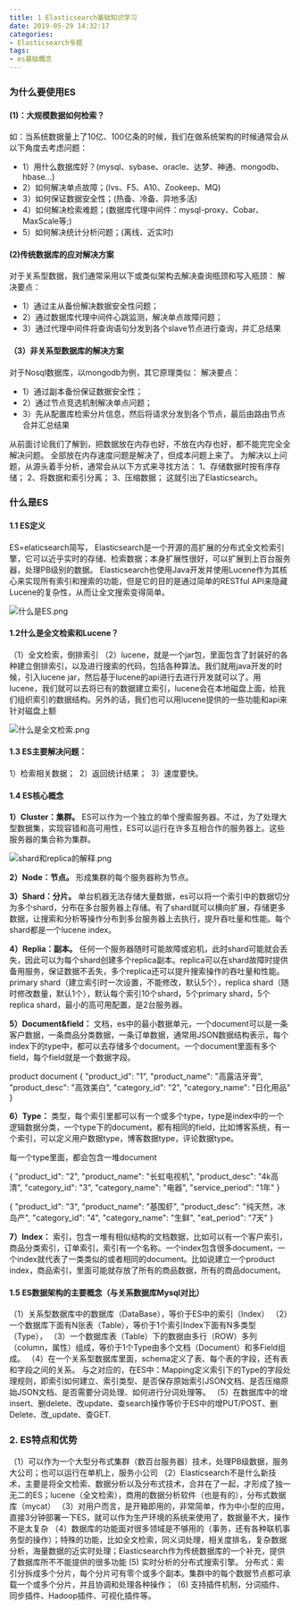 ```yaml
---
title: 1 Elasticsearch基础知识学习
date: 2019-05-29 14:32:17
categories: 
- Elasticsearch专题
tags:
- es基础概念
---
```

### 为什么要使用ES

#### (1)：大规模数据如何检索？
如：当系统数据量上了10亿、100亿条的时候，我们在做系统架构的时候通常会从以下角度去考虑问题： 
* 1）用什么数据库好？(mysql、sybase、oracle、达梦、神通、mongodb、hbase…) 
* 2）如何解决单点故障；(lvs、F5、A10、Zookeep、MQ) 
* 3）如何保证数据安全性；(热备、冷备、异地多活) 
* 4）如何解决检索难题；(数据库代理中间件：mysql-proxy、Cobar、MaxScale等;) 
* 5）如何解决统计分析问题；(离线、近实时)
<!--more-->
#### (2)传统数据库的应对解决方案

对于关系型数据，我们通常采用以下或类似架构去解决查询瓶颈和写入瓶颈： 解决要点： 
* 1）通过主从备份解决数据安全性问题； 
* 2）通过数据库代理中间件心跳监测，解决单点故障问题； 
* 3）通过代理中间件将查询语句分发到各个slave节点进行查询，并汇总结果 

#### （3）非关系型数据库的解决方案

对于Nosql数据库，以mongodb为例，其它原理类似： 解决要点： 
* 1）通过副本备份保证数据安全性； 
* 2）通过节点竞选机制解决单点问题； 
* 3）先从配置库检索分片信息，然后将请求分发到各个节点，最后由路由节点合并汇总结果 

从前面讨论我们了解到，把数据放在内存也好，不放在内存也好，都不能完完全全解决问题。 
全部放在内存速度问题是解决了，但成本问题上来了。 
为解决以上问题，从源头着手分析，通常会从以下方式来寻找方法： 
1、存储数据时按有序存储； 
2、将数据和索引分离； 
3、压缩数据； 
这就引出了Elasticsearch。

### 什么是ES

#### 1.1 ES定义
ES=elaticsearch简写， Elasticsearch是一个开源的高扩展的分布式全文检索引擎，它可以近乎实时的存储、检索数据；本身扩展性很好，可以扩展到上百台服务器，处理PB级别的数据。 
Elasticsearch也使用Java开发并使用Lucene作为其核心来实现所有索引和搜索的功能，但是它的目的是通过简单的RESTful API来隐藏Lucene的复杂性，从而让全文搜索变得简单。

![什么是ES.png](https://i.loli.net/2019/05/27/5ceb8df2bad8b28800.png)

#### 1.2什么是全文检索和Lucene？
（1）全文检索，倒排索引
（2）lucene，就是一个jar包，里面包含了封装好的各种建立倒排索引，以及进行搜索的代码，包括各种算法。我们就用java开发的时候，引入lucene jar，然后基于lucene的api进行去进行开发就可以了。用lucene，我们就可以去将已有的数据建立索引，lucene会在本地磁盘上面，给我们组织索引的数据结构。另外的话，我们也可以用lucene提供的一些功能和api来针对磁盘上额

![什么是全文检索.png](https://i.loli.net/2019/05/27/5ceb8cdaabadc20360.png)

#### 1.3 ES主要解决问题：
1）检索相关数据； 
2）返回统计结果； 
3）速度要快。

#### 1.4 ES核心概念



**1）Cluster：集群。**
ES可以作为一个独立的单个搜索服务器。不过，为了处理大型数据集，实现容错和高可用性，ES可以运行在许多互相合作的服务器上。这些服务器的集合称为集群。

![shard和replica的解释.png](https://i.loli.net/2019/05/27/5ceb9ffd5a62470905.png)

**2）Node：节点。**
形成集群的每个服务器称为节点。

**3）Shard：分片。**
单台机器无法存储大量数据，es可以将一个索引中的数据切分为多个shard，分布在多台服务器上存储。有了shard就可以横向扩展，存储更多数据，让搜索和分析等操作分布到多台服务器上去执行，提升吞吐量和性能。每个shard都是一个lucene index。

**4）Replia：副本。**
任何一个服务器随时可能故障或宕机，此时shard可能就会丢失，因此可以为每个shard创建多个replica副本。replica可以在shard故障时提供备用服务，保证数据不丢失，多个replica还可以提升搜索操作的吞吐量和性能。primary shard（建立索引时一次设置，不能修改，默认5个），replica shard（随时修改数量，默认1个），默认每个索引10个shard，5个primary shard，5个replica shard，最小的高可用配置，是2台服务器。

**5）Document&field：**
文档，es中的最小数据单元，一个document可以是一条客户数据，一条商品分类数据，一条订单数据，通常用JSON数据结构表示，每个index下的type中，都可以去存储多个document。一个document里面有多个field，每个field就是一个数据字段。

product document
{
  "product_id": "1",
  "product_name": "高露洁牙膏",
  "product_desc": "高效美白",
  "category_id": "2",
  "category_name": "日化用品"
}



**6）Type：**
类型，每个索引里都可以有一个或多个type，type是index中的一个逻辑数据分类，一个type下的document，都有相同的field，比如博客系统，有一个索引，可以定义用户数据type，博客数据type，评论数据type。

每一个type里面，都会包含一堆document


{
  "product_id": "2",
  "product_name": "长虹电视机",
  "product_desc": "4k高清",
  "category_id": "3",
  "category_name": "电器",
  "service_period": "1年"
}


{
  "product_id": "3",
  "product_name": "基围虾",
  "product_desc": "纯天然，冰岛产",
  "category_id": "4",
  "category_name": "生鲜",
  "eat_period": "7天"
}

**7）Index：**
索引，包含一堆有相似结构的文档数据，比如可以有一个客户索引，商品分类索引，订单索引，索引有一个名称。一个index包含很多document，一个index就代表了一类类似的或者相同的document。比如说建立一个product index，商品索引，里面可能就存放了所有的商品数据，所有的商品document。




#### 1.5 ES数据架构的主要概念（与关系数据库Mysql对比）
（1）关系型数据库中的数据库（DataBase），等价于ES中的索引（Index） 
（2）一个数据库下面有N张表（Table），等价于1个索引Index下面有N多类型（Type）， 
（3）一个数据库表（Table）下的数据由多行（ROW）多列（column，属性）组成，等价于1个Type由多个文档（Document）和多Field组成。 
（4）在一个关系型数据库里面，schema定义了表、每个表的字段，还有表和字段之间的关系。 与之对应的，在ES中：Mapping定义索引下的Type的字段处理规则，即索引如何建立、索引类型、是否保存原始索引JSON文档、是否压缩原始JSON文档、是否需要分词处理、如何进行分词处理等。 
（5）在数据库中的增insert、删delete、改update、查search操作等价于ES中的增PUT/POST、删Delete、改_update、查GET.


### 2. ES特点和优势

（1）可以作为一个大型分布式集群（数百台服务器）技术，处理PB级数据，服务大公司；也可以运行在单机上，服务小公司
（2）Elasticsearch不是什么新技术，主要是将全文检索、数据分析以及分布式技术，合并在了一起，才形成了独一无二的ES；lucene（全文检索），商用的数据分析软件（也是有的），分布式数据库（mycat）
（3）对用户而言，是开箱即用的，非常简单，作为中小型的应用，直接3分钟部署一下ES，就可以作为生产环境的系统来使用了，数据量不大，操作不是太复杂
（4）数据库的功能面对很多领域是不够用的（事务，还有各种联机事务型的操作）；特殊的功能，比如全文检索，同义词处理，相关度排名，复杂数据分析，海量数据的近实时处理；Elasticsearch作为传统数据库的一个补充，提供了数据库所不不能提供的很多功能
(5) 实时分析的分布式搜索引擎。 分布式：索引分拆成多个分片，每个分片可有零个或多个副本。集群中的每个数据节点都可承载一个或多个分片，并且协调和处理各种操作； 
(6) 支持插件机制，分词插件、同步插件、Hadoop插件、可视化插件等。